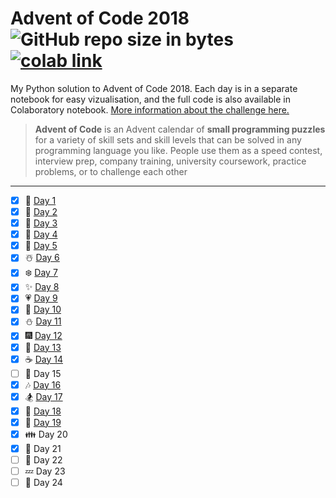 # Advent of Code 2018  ![GitHub repo size in bytes](https://img.shields.io/github/repo-size/ameroyer/advent_of_code_2018.svg)  [![colab link](https://camo.githubusercontent.com/52feade06f2fecbf006889a904d221e6a730c194/68747470733a2f2f636f6c61622e72657365617263682e676f6f676c652e636f6d2f6173736574732f636f6c61622d62616467652e737667)](https://colab.research.google.com/drive/1x0CnzAg524k2Mt-89BaTXP8rLS6KHUKm)

My Python solution to Advent of Code 2018. Each day is in a separate notebook for easy vizualisation, and the full code is also available in Colaboratory notebook. [More information about the challenge here.](https://adventofcode.com/2018)

> **Advent of Code** is an Advent calendar of **small programming puzzles** for a variety of skill sets and skill levels that can be solved in any programming language you like. 
People use them as a speed contest, interview prep, company training, university coursework, practice problems, or to challenge each other

---

  * [X] 🎅 [Day 1](https://github.com/ameroyer/advent_of_code_2018/blob/master/day01.ipynb)
  * [X] 🎁 [Day 2](https://github.com/ameroyer/advent_of_code_2018/blob/master/day02.ipynb)
  * [X] 🎄 [Day 3](https://github.com/ameroyer/advent_of_code_2018/blob/master/day03.ipynb)
  * [X] 🌠 [Day 4](https://github.com/ameroyer/advent_of_code_2018/blob/master/day04.ipynb)
  * [X] 🍰 [Day 5](https://github.com/ameroyer/advent_of_code_2018/blob/master/day05.ipynb)
  * [X] ☃️ [Day 6](https://github.com/ameroyer/advent_of_code_2018/blob/master/day06.ipynb)
  * [X] ❄️ [Day 7](https://github.com/ameroyer/advent_of_code_2018/blob/master/day07.ipynb)
  * [X] ✨ [Day 8](https://github.com/ameroyer/advent_of_code_2018/blob/master/day08.ipynb) 
  * [X] 💗 [Day 9](https://github.com/ameroyer/advent_of_code_2018/blob/master/day09.ipynb) 
  * [X] 🍬 [Day 10](https://github.com/ameroyer/advent_of_code_2018/blob/master/day10.ipynb) 
  * [X] ⛄ [Day 11](https://github.com/ameroyer/advent_of_code_2018/blob/master/day11.ipynb)
  * [X] 🎆 [Day 12](https://github.com/ameroyer/advent_of_code_2018/blob/master/day12.ipynb)
  * [X] 🍭 [Day 13](https://github.com/ameroyer/advent_of_code_2018/blob/master/day13.ipynb)
  * [X] ☕ [Day 14](https://github.com/ameroyer/advent_of_code_2018/blob/master/day14.ipynb)
  * [ ] 🌰 Day 15
  * [X] 🎶 [Day 16](https://github.com/ameroyer/advent_of_code_2018/blob/master/day16.ipynb)
  * [X] 🏂 [Day 17](https://github.com/ameroyer/advent_of_code_2018/blob/master/day17.ipynb)
  * [X] 🍠 [Day 18](https://github.com/ameroyer/advent_of_code_2018/blob/master/day18.ipynb)
  * [X] 🍫 [Day 19](https://github.com/ameroyer/advent_of_code_2018/blob/master/day19.ipynb)
  * [X] 👪 Day 20
  * [X] 🍪 Day 21
  * [ ] 🎀 Day 22
  * [ ] 💤 Day 23
  * [ ] 🎉 Day 24
